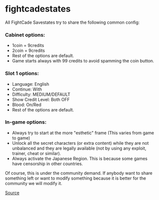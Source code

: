fightcadestates
===============

All FightCade Savestates try to share the following common config:

### Cabinet options:

* 1coin = 9credits
* 2coin = 9credits
* Rest of the options are default.
* Game starts always with 99 credits to avoid spamming the coin button.

### Slot 1 options:
* Language: English
* Continue: With
* Difficulty: MEDIUM/DEFAULT
* Show Credit Level: Both OFF
* Blood: On/Red
* Rest of the options are default.

### In-game options:

* Always try to start at the more "esthetic" frame (This varies from game to game)
* Unlock all the secret characters (or extra content) while they are not unbalanced and they are legally available (not by using any exploit, trainer, cheat or similar).
* Always activate the Japanese Region. This is because some games have censorship in other countries.

Of course, this is under the community demand. If anybody want to share something left or want to modify something because it is better for the community we will modify it.

[Source](https://github.com/poliva/ggposrv/issues/9#issue-50038254)
